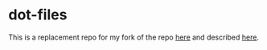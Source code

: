 # dot-files

This is a replacement repo for my fork of the repo [here][1] and described
[here][2].

  [1]: http://github.com/jprof/Dotfiles
  [2]: http://haridas.in/vim-as-your-ide.html
